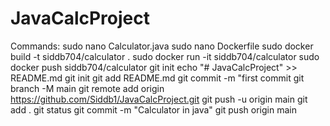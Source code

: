 # JavaCalcProject

Commands:
  sudo nano Calculator.java
  sudo nano Dockerfile
  sudo docker build -t siddb704/calculator .
  sudo docker run -it siddb704/calculator
  sudo docker push siddb704/calculator
  git init
  echo "# JavaCalcProject" >> README.md
  git init
  git add README.md
  git commit -m "first commit
  git branch -M main
  git remote add origin https://github.com/Siddb1/JavaCalcProject.git
  git push -u origin main
  git add .
  git status
  git commit -m "Calculator in java"
  git push origin main
